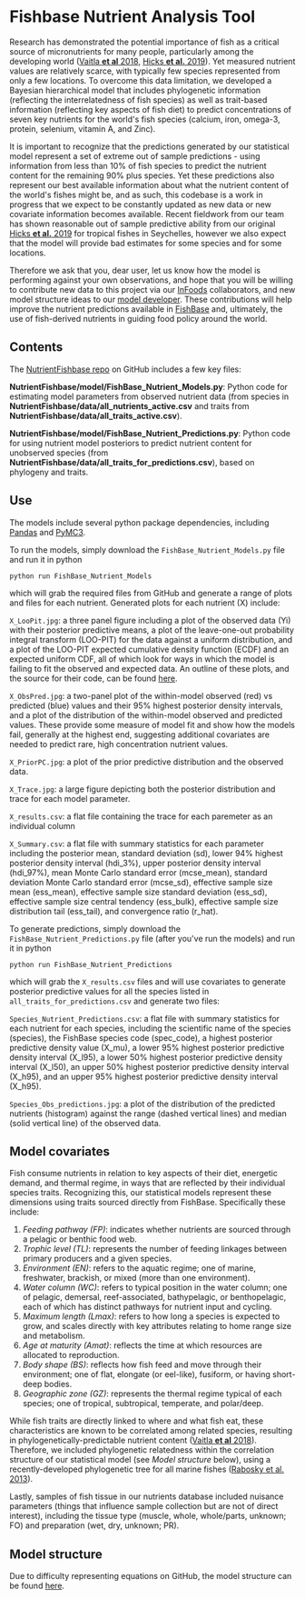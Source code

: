 
# Fishbase Nutrient Analysis Tool

Research has demonstrated the potential importance of fish as a critical source of micronutrients for many people, particularly among the developing world ([Vaitla **et al** 2018](https://www.nature.com/articles/s41467-018-06199-w), [Hicks **et al.** 2019](https://www.nature.com/articles/s41586-019-1592-6)).  Yet measured nutrient values are relatively scarce, with typically few species represented from only a few locations. To overcome this data limitation, we developed a Bayesian hierarchical model that includes phylogenetic information (reflecting the interrelatedness of fish species) as well as trait-based information (reflecting key aspects of fish diet) to predict concentrations of seven key nutrients for the world's fish species (calcium, iron, omega-3, protein, selenium, vitamin A, and Zinc). 

It is important to recognize that the predictions generated by our statistical model represent a set of extreme out of sample predictions - using information from less than 10% of fish species to predict the nutrient content for the remaining 90% plus species. Yet these predictions also represent our best available information about what the nutrient content of the world's fishes might be, and as such, this codebase is a work in progress that we expect to be constantly updated as new data or new covariate information becomes available. Recent fieldwork from our team has shown reasonable out of sample predictive ability from our original [Hicks **et al.** 2019](https://www.nature.com/articles/s41586-019-1592-6) for tropical fishes in Seychelles, however we also expect that the model will provide bad estimates for some species and for some locations. 

Therefore we ask that you, dear user, let us know how the model is performing against your own observations, and hope that you will be willing to contribute new data to this project via our [InFoods](http://www.fao.org/infoods/infoods/en/) collaborators, and new model structure ideas to our [model developer](mailto:a.macneil@dal.ca). These contributions will help improve the nutrient predictions available in [FishBase](https://fishbase.ca/Nutrients/NutrientSearch.php) and, ultimately, the use of fish-derived nutrients in guiding food policy around the world.

## Contents

The [NutrientFishbase repo](https://github.com/mamacneil/NutrientFishbase) on GitHub includes a few key files:

**NutrientFishbase/model/FishBase_Nutrient_Models.py**:  Python code for estimating model parameters from observed nutrient data (from species in **NutrientFishbase/data/all_nutrients_active.csv** and traits from **NutrientFishbase/data/all_traits_active.csv**).

**NutrientFishbase/model/FishBase_Nutrient_Predictions.py**: Python code for using nutrient model posteriors to predict nutrient content for unobserved species (from **NutrientFishbase/data/all_traits_for_predictions.csv**), based on phylogeny and traits.

## Use

The models include several python package dependencies, including [Pandas](https://pandas.pydata.org/) and [PyMC3](https://docs.pymc.io/).

To run the models, simply download the ``FishBase_Nutrient_Models.py`` file and run it in python

``python run FishBase_Nutrient_Models``

which will grab the required files from GitHub and generate a range of plots and files for each nutrient. Generated plots for each nutrient (X) include:

``X_LooPit.jpg``:  a three panel figure including a plot of the observed data (Yi) with their posterior predictive means, a plot of the leave-one-out probability integral transform (LOO-PIT) for the data against a uniform distribution, and a plot of the LOO-PIT expected cumulative density function (ECDF) and an expected uniform CDF, all of which look for ways in which the model is failing to fit the observed and expected data. An outline of these plots, and the source for their code, can be found [here](https://oriolabril.github.io/oriol_unraveled/python/arviz/pymc3/2019/07/31/loo-pit-tutorial.html).

``X_ObsPred.jpg``:  a two-panel plot of the within-model observed (red) vs predicted (blue) values and their 95% highest posterior density intervals, and a plot of the distribution of the within-model observed and predicted values. These provide some measure of model fit and show how the models fail, generally at the highest end, suggesting additional covariates are needed to predict rare, high concentration nutrient values.

``X_PriorPC.jpg``:  a plot of the prior predictive distribution and the observed data. 

``X_Trace.jpg``:  a large figure depicting both the posterior distribution and trace for each model parameter. 

``X_results.csv``:  a flat file containing the trace for each paremeter as an individual column

``X_Summary.csv``:  a flat file with summary statistics for each parameter including the posterior mean, standard deviation (sd), lower 94% highest posterior density interval (hdi_3%), upper posterior density interval (hdi_97%), mean Monte Carlo standard error (mcse_mean), standard deviation Monte Carlo standard error (mcse_sd), effective sample size mean (ess_mean), effective sample size standard deviation (ess_sd), effective sample size central tendency (ess_bulk), effective sample size distribution tail (ess_tail), and convergence ratio (r_hat). 


To generate predictions, simply download the ``FishBase_Nutrient_Predictions.py`` file (after you've run the models) and run it in python

``python run FishBase_Nutrient_Predictions``

which will grab the ``X_results.csv`` files and will use covariates to generate posterior predictive values for all the species listed in ``all_traits_for_predictions.csv`` and generate two files:

``Species_Nutrient_Predictions.csv``:  a flat file with summary statistics for each nutrient for each species, including the scientific name of the species (species), the FishBase species code (spec_code), a highest posterior predictive density value (X_mu), a lower 95% highest posterior predictive density interval (X_l95), a lower 50% highest posterior predictive density interval (X_l50), an upper 50% highest posterior predictive density interval (X_h95), and an upper 95% highest posterior predictive density interval (X_h95).

``Species_Obs_predictions.jpg``:  a plot of the distribution of the predicted nutrients (histogram) against the range (dashed vertical lines) and median (solid vertical line) of the observed data.

## Model covariates

Fish consume nutrients in relation to key aspects of their diet, energetic demand, and thermal regime, in ways that are reflected by their individual species traits. Recognizing this, our statistical models represent these dimensions using traits sourced directly from FishBase. Specifically these include:

1. *Feeding pathway (FP)*: indicates whether nutrients are sourced through a pelagic or benthic food web.
2. *Trophic level (TL)*: represents the number of feeding linkages between primary producers and a given species.
3. *Environment (EN)*: refers to the aquatic regime; one of marine, freshwater, brackish, or mixed (more than one environment).
4. *Water column (WC)*: refers to typical position in the water column; one of pelagic, demersal, reef-associated, bathypelagic, or benthopelagic, each of which has distinct pathways for nutrient input and cycling.
5. *Maximum length (Lmax)*: refers to how long a species is expected to grow, and scales directly with key attributes relating to home range size and metabolism.
6. *Age at maturity (Amat)*: reflects the time at which resources are allocated to reproduction.
7. *Body shape (BS)*:  reflects how fish feed and move through their environment; one of flat, elongate (or eel-like), fusiform, or having short-deep bodies.
8. *Geographic zone (GZ)*: represents the thermal regime typical of each species; one of tropical, subtropical, temperate, and polar/deep.

While fish traits are directly linked to where and what fish eat, these characteristics are known to be correlated among related species, resulting in phylogenetically-predictable nutrient content ([Vaitla **et al** 2018](https://www.nature.com/articles/s41467-018-06199-w)). Therefore, we  included phylogenetic relatedness within the correlation structure of our statistical model (see *Model structure* below), using a recently-developed phylogenetic tree for all marine fishes ([Rabosky et al. 2013](https://www.nature.com/articles/ncomms2958)). 

Lastly, samples of fish tissue in our nutrients database included nuisance parameters (things that influence sample collection but are not of direct interest), including the tissue type (muscle, whole, whole/parts, unknown; FO) and preparation (wet, dry, unknown; PR). 

## Model structure

Due to difficulty representing equations on GitHub, the model structure can be found [here](https://github.com/mamacneil/NutrientFishbase/raw/master/model/model.pdf).

